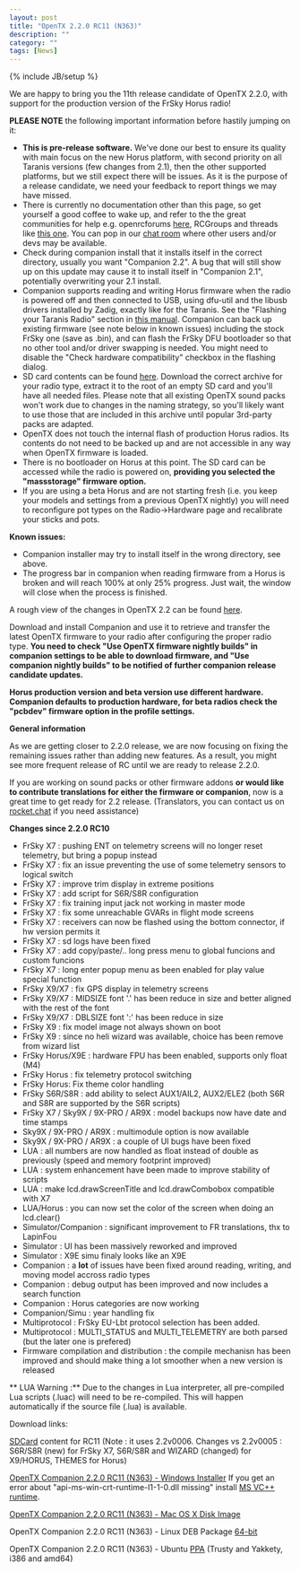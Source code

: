 ```yaml
---
layout: post
title: "OpenTX 2.2.0 RC11 (N363)"
description: ""
category: ""
tags: [News]
---
```

{% include JB/setup %}

We are happy to bring you the 11th release candidate of OpenTX 2.2.0, with support for the production version of the FrSky Horus radio!

**PLEASE NOTE** the following important information before hastily jumping on it:

- **This is pre-release software.** We've done our best to ensure its quality with main focus on the new Horus platform, with second priority on all Taranis versions (few changes from 2.1), then the other supported platforms, but we still expect there will be issues. As it is the purpose of a release candidate, we need your feedback to report things we may have missed.
- There is currently no documentation other than this page, so get yourself a good coffee to wake up, and refer to the the great communities for help e.g. openrcforums [here](http://openrcforums.com/forum/viewtopic.php?f=45&t=9158), RCGroups and threads like [this one](http://www.rcgroups.com/forums/showthread.php?t=2727927). You can pop in our [chat room](http://opentx.rocket.chat) where other users and/or devs may be available.
- Check during companion install that it installs itself in the correct directory, usually you want "Companion 2.2". A bug that will still show up on this update may cause it to install itself in "Companion 2.1", potentially overwriting your 2.1 install.
- Companion supports reading and writing Horus firmware when the radio is powered off  and then connected to USB, using dfu-util and the libusb drivers installed by Zadig, exactly like for the Taranis. See the "Flashing your Taranis Radio" section in [this manual](https://opentx.gitbooks.io/opentx-taranis-manual/content/companion-introduction.html). Companion can back up existing firmware (see note below in known issues) including the stock FrSky one (save as .bin), and can flash the FrSky DFU bootloader so that no other tool and/or driver swapping is needed. You might need to disable the "Check hardware compatibility" checkbox in the flashing dialog.
- SD card contents can be found [here](http://downloads.open-tx.org/2.2/nightly/sdcard/). Download the correct archive for your radio type, extract it to the root of an empty SD card and you'll have all needed files. Please note that all existing OpenTX sound packs won't work due to changes in the naming strategy, so you'll likely want to use those that are included in this archive until popular 3rd-party packs are adapted.
- OpenTX does not touch the internal flash of production Horus radios. Its contents do not need to be backed up and are not accessible in any way when OpenTX firmware is loaded.
- There is no bootloader on Horus at this point. The SD card can be accessed while the radio is powered on, **providing you selected the "massstorage" firmware option.**
- If you are using a beta Horus and are not starting fresh (i.e. you keep your models and settings from a previous OpenTX nightly) you will need to reconfigure pot types on the Radio->Hardware page and recalibrate your sticks and pots.

**Known issues:**

- Companion installer may try to install itself in the wrong directory, see above.
- The progress bar in companion when reading firmware from a Horus is broken and will reach 100% at only 25% progress. Just wait, the window will close when the process is finished.

A rough view of the changes in OpenTX 2.2 can be found [here](https://github.com/opentx/opentx/issues?page=1&q=is%3Aissue+is%3Aclosed+milestone%3A%22OpenTX+2.2.0%22).

Download and install Companion and use it to retrieve and transfer the latest OpenTX firmware to your radio after configuring the proper radio type.
**You need to check "Use OpenTX firmware nightly builds" in companion settings to be able to download firmware, and "Use companion nightly builds" to be notified of further companion release candidate updates.**

**Horus production version and beta version use different hardware. Companion defaults to production hardware, for beta radios check the "pcbdev" firmware option in the profile settings.**

**General information**

As we are getting closer to 2.2.0 release, we are now focusing on fixing the remaining issues rather than adding new features. As a result, you might see more frequent release of RC until we are ready to release 2.2.0.

If you are working on sound packs or other firmware addons **or would like to contribute translations for either the firmware or companion**, now is a great time to get ready for 2.2 release. (Translators, you can contact us on [rocket.chat](https://opentx.rocket.chat/) if you need assistance)

**Changes since 2.2.0 RC10**

- FrSky X7 : pushing ENT on telemetry screens will no longer reset telemetry, but bring a popup instead
- FrSky X7 : fix an issue preventing the use of some telemetry sensors to logical switch
- FrSky X7 : improve trim display in extreme positions
- FrSky X7 : add script for S6R/S8R configuration
- FrSky X7 : fix training input jack not working in master mode
- FrSky X7 : fix some unreachable GVARs in flight mode screens
- FrSky X7 : receivers can now be flashed using the bottom connector, if hw version permits it
- FrSky X7 : sd logs have been fixed
- FrSky X7 : add copy/paste/.. long press menu to global funcions and custom funcions
- FrSky X7 : long enter popup menu as been enabled for play value special function
- FrSky X9/X7 : fix GPS display in telemetry screens
- FrSky X9/X7 : MIDSIZE font '.' has been reduce in size and better aligned with the rest of the font
- FrSky X9/X7 : DBLSIZE font ':' has been reduce in size
- FrSky X9 : fix model image not always shown on boot
- FrSky X9 : since no heli wizard was available, choice has been remove from wizard list
- FrSky Horus/X9E : hardware FPU has been enabled, supports only float (M4)
- FrSky Horus : fix telemetry protocol switching
- FrSky Horus: Fix theme color handling
- FrSky S6R/S8R : add ability to select AUX1/AIL2, AUX2/ELE2 (both S6R and S8R are supported by the S6R scripts)
- FrSky X7 / Sky9X / 9X-PRO / AR9X : model backups now have date and time stamps
- Sky9X / 9X-PRO / AR9X : multimodule option is now available
- Sky9X / 9X-PRO / AR9X : a couple of UI bugs have been fixed
- LUA : all numbers are now handled as float instead of double as previously (speed and memory footprint improved)
- LUA : system enhancement have been made to improve stability of scripts
- LUA : make lcd.drawScreenTitle and lcd.drawCombobox compatible with X7
- LUA/Horus : you can now set the color of the screen when doing an lcd.clear()
- Simulator/Companion : significant improvement to FR translations, thx to LapinFou
- Simulator : UI has been massively reworked and improved
- Simulator : X9E simu finaly looks like an X9E
- Companion : a __lot__ of issues have been fixed around reading, writing, and moving model accross radio types
- Companion : debug output has been improved and now includes a search function
- Companion : Horus categories are now working
- Companion/Simu : year handling fix
- Multiprotocol : FrSky EU-Lbt protocol selection has been added.
- Multiprotocol : MULTI_STATUS and MULTI_TELEMETRY are both parsed (but the later one is prefered)
- Firmware compilation and distribution : the compile mechanisn has been improved and should make thing a lot smoother when a new version is released

** LUA Warning :** Due to the changes in Lua interpreter, all pre-compiled Lua scripts (.luac) will need to be re-compiled. This will happen automatically if the source file (.lua) is available.

Download links:

[SDCard](http://downloads.open-tx.org/2.2/nightly/sdcard/) content for RC11 (Note : it uses 2.2v0006. Changes vs 2.2v0005 : S6R/S8R (new) for FrSky X7, S6R/S8R and WIZARD (changed) for X9/HORUS, THEMES for Horus)

[OpenTX Companion 2.2.0 RC11 (N363) - Windows Installer](http://downloads.open-tx.org/2.2/nightly/companion/windows/companion-windows-2.2.0N363.exe)
If you get an error about "api-ms-win-crt-runtime-I1-1-0.dll missing" install [MS VC++ runtime](https://support.microsoft.com/en-us/help/2999226/update-for-universal-c-runtime-in-windows).

[OpenTX Companion 2.2.0 RC11 (N363) - Mac OS X Disk Image](http://downloads.open-tx.org/2.2/nightly/companion/macosx/opentx-companion-2.2.0N363.dmg)

OpenTX Companion 2.2.0 RC11 (N363) - Linux DEB Package [64-bit](http://downloads.open-tx.org/2.2/nightly/companion/linux/companion22_2.2.0N363_amd64.deb)

OpenTX Companion 2.2.0 RC11 (N363) - Ubuntu [PPA](https://launchpad.net/~opentx-test/+archive/ubuntu/ppa) (Trusty and Yakkety, i386 and amd64)
